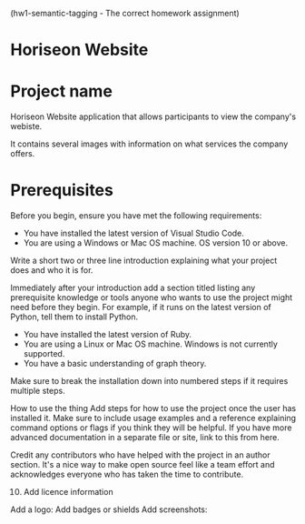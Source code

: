 (hw1-semantic-tagging - The correct homework assignment)
# Horiseon Website


# Project name
Horiseon Website application that allows participants to view the company's webiste.

It contains several images with information on what services the company offers. 

# Prerequisites

Before you begin, ensure you have met the following requirements:
* You have installed the latest version of Visual Studio Code.
* You are using a Windows or Mac OS machine. OS version 10 or above.



Write a short two or three line introduction explaining what your project does and who it is for.

Immediately after your introduction add a section titled listing any prerequisite knowledge or tools anyone who wants to use the project might need before they begin. For example, if it runs on the latest version of Python, tell them to install Python. 

* You have installed the latest version of Ruby.
* You are using a Linux or Mac OS machine. Windows is not currently supported.
* You have a basic understanding of graph theory.

Make sure to break the installation down into numbered steps if it requires multiple steps.

 How to use the thing
Add steps for how to use the project once the user has installed it. Make sure to include usage examples and a reference explaining command options or flags if you think they will be helpful. If you have more advanced documentation in a separate file or site, link to this from here.

Credit any contributors who have helped with the project in an author section. It's a nice way to make open source feel like a team effort and acknowledges everyone who has taken the time to contribute.


10. Add licence information

Add a logo:
Add badges or shields
Add screenshots: 










